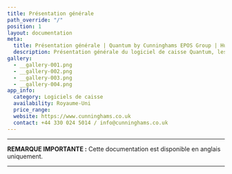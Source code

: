 ```yaml
---
title: Présentation générale
path_override: "/"
position: 1
layout: documentation
meta:
  title: Présentation générale | Quantum by Cunninghams EPOS Group | HubRise
  description: Présentation générale du logiciel de caisse Quantum, les raisons de connecter Quantum à HubRise et les fonctionnalités de l'intégration avec HubRise.
gallery:
  - __gallery-001.png
  - __gallery-002.png
  - __gallery-003.png
  - __gallery-004.png
app_info:
  category: Logiciels de caisse
  availability: Royaume-Uni
  price_range:
  website: https://www.cunninghams.co.uk
  contact: +44 330 024 5014 / info@cunninghams.co.uk
---
```


---

**REMARQUE IMPORTANTE :** Cette documentation est disponible <Link href="/apps/quantum" addLocalePrefix={false}>en anglais uniquement</Link>.

---
